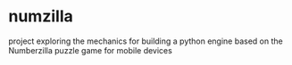 # numzilla

project exploring the mechanics for building a python engine based on the Numberzilla puzzle game for mobile devices
